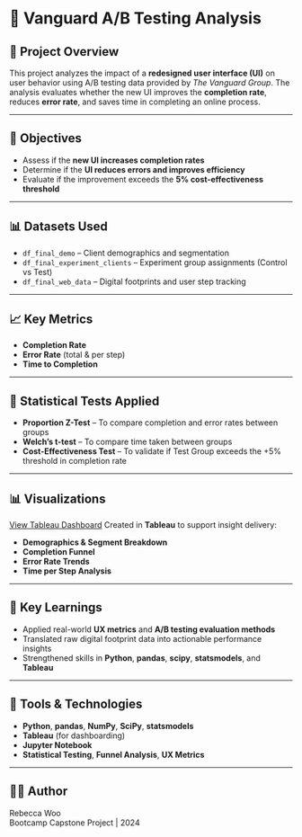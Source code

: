 # 🧪 Vanguard A/B Testing Analysis

## 📌 Project Overview
This project analyzes the impact of a **redesigned user interface (UI)** on user behavior using A/B testing data provided by *The Vanguard Group*. The analysis evaluates whether the new UI improves the **completion rate**, reduces **error rate**, and saves time in completing an online process.

---

## 🎯 Objectives
- Assess if the **new UI increases completion rates**
- Determine if the **UI reduces errors and improves efficiency**
- Evaluate if the improvement exceeds the **5% cost-effectiveness threshold**

---

## 📊 Datasets Used
- `df_final_demo` – Client demographics and segmentation
- `df_final_experiment_clients` – Experiment group assignments (Control vs Test)
- `df_final_web_data` – Digital footprints and user step tracking

---

## 📈 Key Metrics
- **Completion Rate**  
- **Error Rate** (total & per step)  
- **Time to Completion**  

---

## 🔬 Statistical Tests Applied
- **Proportion Z-Test** – To compare completion and error rates between groups  
- **Welch’s t-test** – To compare time taken between groups  
- **Cost-Effectiveness Test** – To validate if Test Group exceeds the +5% threshold in completion rate

---


## 📊 Visualizations
[View Tableau Dashboard](https://public.tableau.com/views/Vanguard_V7/Dashboard1backup?:language=en-GB&:sid=&:redirect=auth&:display_count=n&:origin=viz_share_link)
Created in **Tableau** to support insight delivery:
- **Demographics & Segment Breakdown**
- **Completion Funnel**
- **Error Rate Trends**
- **Time per Step Analysis**

---

## 🧠 Key Learnings
- Applied real-world **UX metrics** and **A/B testing evaluation methods**
- Translated raw digital footprint data into actionable performance insights
- Strengthened skills in **Python**, **pandas**, **scipy**, **statsmodels**, and **Tableau**

---

## 🧰 Tools & Technologies
- **Python**, **pandas**, **NumPy**, **SciPy**, **statsmodels**
- **Tableau** (for dashboarding)
- **Jupyter Notebook**
- **Statistical Testing**, **Funnel Analysis**, **UX Metrics**

---

## 👩‍💻 Author
Rebecca Woo  
Bootcamp Capstone Project | 2024  

